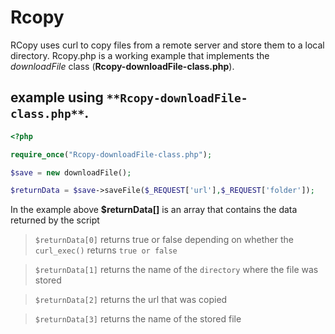 # Rcopy
RCopy uses curl to copy files from a remote server and store them to a local directory.
Rcopy.php is a working example that implements the _downloadFile_ class (**Rcopy-downloadFile-class.php**).


## example using `**Rcopy-downloadFile-class.php**`.  


```php
<?php

require_once("Rcopy-downloadFile-class.php");

$save = new downloadFile();

$returnData = $save->saveFile($_REQUEST['url'],$_REQUEST['folder']);

```

In the example above **$returnData[]** is an array that contains the data returned by the script

> `$returnData[0]` returns true or false depending on whether the `curl_exec()` returns `true or false`

> `$returnData[1]` returns the name of the `directory` where the file was stored

> `$returnData[2]` returns the url that was copied

> `$returnData[3]` returns the name of the stored file
